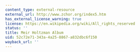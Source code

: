 ```yaml
---
content_type: external-resource
external_url: http://www.zchor.org/index5.htm
has_external_license_warning: true
license: https://en.wikipedia.org/wiki/All_rights_reserved
status: ''
title: Meir Holtzman Album
uid: 52c72e71-343a-4a25-8867-a832dbc6f150
wayback_url: ''
---
```

